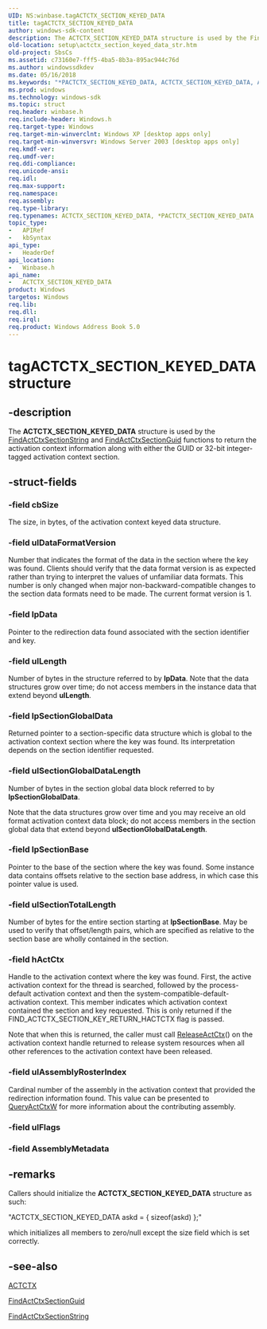 ```yaml
---
UID: NS:winbase.tagACTCTX_SECTION_KEYED_DATA
title: tagACTCTX_SECTION_KEYED_DATA
author: windows-sdk-content
description: The ACTCTX_SECTION_KEYED_DATA structure is used by the FindActCtxSectionString and FindActCtxSectionGuid functions to return the activation context information along with either the GUID or 32-bit integer-tagged activation context section.
old-location: setup\actctx_section_keyed_data_str.htm
old-project: SbsCs
ms.assetid: c73160e7-fff5-4ba5-8b3a-895ac944c76d
ms.author: windowssdkdev
ms.date: 05/16/2018
ms.keywords: "*PACTCTX_SECTION_KEYED_DATA, ACTCTX_SECTION_KEYED_DATA, ACTCTX_SECTION_KEYED_DATA structure [Side-by-side Assemblies], PACTCTX_SECTION_KEYED_DATA, PACTCTX_SECTION_KEYED_DATA structure pointer [Side-by-side Assemblies], _win32_actctx_section_keyed_data_str, setup.actctx_section_keyed_data_str, tagACTCTX_SECTION_KEYED_DATA, winbase/ACTCTX_SECTION_KEYED_DATA, winbase/PACTCTX_SECTION_KEYED_DATA"
ms.prod: windows
ms.technology: windows-sdk
ms.topic: struct
req.header: winbase.h
req.include-header: Windows.h
req.target-type: Windows
req.target-min-winverclnt: Windows XP [desktop apps only]
req.target-min-winversvr: Windows Server 2003 [desktop apps only]
req.kmdf-ver: 
req.umdf-ver: 
req.ddi-compliance: 
req.unicode-ansi: 
req.idl: 
req.max-support: 
req.namespace: 
req.assembly: 
req.type-library: 
req.typenames: ACTCTX_SECTION_KEYED_DATA, *PACTCTX_SECTION_KEYED_DATA
topic_type:
-	APIRef
-	kbSyntax
api_type:
-	HeaderDef
api_location:
-	Winbase.h
api_name:
-	ACTCTX_SECTION_KEYED_DATA
product: Windows
targetos: Windows
req.lib: 
req.dll: 
req.irql: 
req.product: Windows Address Book 5.0
---
```


# tagACTCTX_SECTION_KEYED_DATA structure


## -description


The 
<b>ACTCTX_SECTION_KEYED_DATA</b> structure is used by the 
<a href="https://msdn.microsoft.com/d3f0b057-44ec-47ec-a0aa-69f3540b8900">FindActCtxSectionString</a> and 
<a href="https://msdn.microsoft.com/3889505c-29a0-49dd-aca8-a26417b25a94">FindActCtxSectionGuid</a> functions to return the activation context information along with either the GUID or 32-bit integer-tagged activation context section.


## -struct-fields




### -field cbSize

The size, in bytes, of the activation context keyed data structure.


### -field ulDataFormatVersion

Number that indicates the format of the data in the section where the key was found. Clients should verify that the data format version is as expected rather than trying to interpret the values of unfamiliar data formats. This number is only changed when major non-backward-compatible changes to the section data formats need to be made. The current format version is 1.


### -field lpData

Pointer to the redirection data found associated with the section identifier and key.


### -field ulLength

Number of bytes in the structure referred to by <b>lpData</b>. Note that the data structures  grow over time; do not access members in the instance data that extend beyond <b>ulLength</b>.


### -field lpSectionGlobalData

Returned pointer to a section-specific data structure which is global to the activation context section where the key was found. Its interpretation depends on the section identifier requested.


### -field ulSectionGlobalDataLength

Number of bytes in the section global data block referred to by <b>lpSectionGlobalData</b>. 




Note that the data structures  grow over time and you may receive an old format activation context data block; do not access members in the section global data that extend beyond <b>ulSectionGlobalDataLength</b>.


### -field lpSectionBase

Pointer to the base of the section where the key was found. Some instance data contains offsets relative to the section base address, in which case this pointer value is used.


### -field ulSectionTotalLength

Number of bytes for the entire section starting at <b>lpSectionBase</b>. May be used to verify that offset/length pairs, which are specified as relative to the section base are wholly contained in the section.


### -field hActCtx

Handle to the activation context where the key was found. First, the active activation context for the thread is searched, followed by the process-default activation context and then the system-compatible-default-activation context. This member indicates which activation context contained the section and key requested. This is only returned if the FIND_ACTCTX_SECTION_KEY_RETURN_HACTCTX flag is passed. 




Note that when this is returned, the caller must call 
<a href="https://msdn.microsoft.com/aaf58969-06b7-4981-83af-651252339186">ReleaseActCtx</a>() on the activation context handle returned to release system resources when all other references to the activation context have been released.


### -field ulAssemblyRosterIndex

Cardinal number of the assembly in the activation context that provided the redirection information found. This value can be presented to <a href="https://msdn.microsoft.com/7d45f63f-0baf-4236-b245-d36f9eb32e8c">QueryActCtxW</a> for more information about the contributing assembly.


### -field ulFlags

 


### -field AssemblyMetadata

 




## -remarks



Callers should initialize the 
<b>ACTCTX_SECTION_KEYED_DATA</b> structure as such:

"ACTCTX_SECTION_KEYED_DATA askd = { sizeof(askd) };"

which  initializes all members to zero/null except the size field which is set correctly.




## -see-also




<a href="https://msdn.microsoft.com/b6f97f25-1834-44f7-86b7-33339481ba60">ACTCTX</a>



<a href="https://msdn.microsoft.com/3889505c-29a0-49dd-aca8-a26417b25a94">FindActCtxSectionGuid</a>



<a href="https://msdn.microsoft.com/d3f0b057-44ec-47ec-a0aa-69f3540b8900">FindActCtxSectionString</a>
 

 

